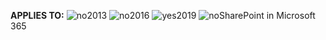 **APPLIES TO:** ![no](../media/no.png)2013 ![no](../media/no.png)2016 ![yes](../media/yes.png)2019 ![no](../media/no.png)SharePoint in Microsoft 365

